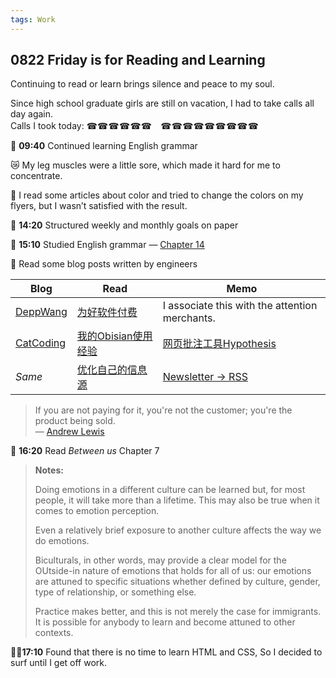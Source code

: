 ```yaml
---
tags: Work
---
```


## 0822 Friday is for Reading and Learning 

Continuing to read or learn brings silence and peace to my soul.

Since high school graduate girls are still on vacation, I had to take calls all day again.  
Calls I took today: ☎☎☎☎☎☎　☎☎☎☎☎☎☎☎☎

📗 **09:40** Continued learning English grammar

😿 My leg muscles were a little sore, which made it hard for me to concentrate.

💭 I read some articles about color and tried to change the colors on my flyers, but I wasn’t satisfied with the result.

📝 **14:20** Structured weekly and monthly goals on paper

📗 **15:10** Studied English grammar — [Chapter 14](https://llwslc.github.io/grammar-club/content/Chapter14.html)

🪽 Read some blog posts written by engineers

|Blog|Read|Memo|
|---|---|---|
|[DeppWang](https://depp.wang/)|[为好软件付费](https://depp.wang/2024/software-payment/)|I associate this with the attention merchants.|
|[CatCoding](https://catcoding.me/archives/)|[我的Obisian使用经验](https://catcoding.me/p/obsidian-for-programmer/)|[网页批注工具Hypothesis](https://web.hypothes.is/)|
|*Same*|[优化自己的信息源](https://catcoding.me/p/get-better-info/)|[Newsletter → RSS](https://kill-the-newsletter.com/)|

>If you are not paying for it, you're not the customer; you're the product being sold.  
>— [Andrew Lewis](https://x.com/andlewis/status/24380177712)

📖 **16:20** Read *Between us* Chapter 7

>**Notes:**
>
>Doing emotions in a different culture can be learned but, for most people, it will take more than a lifetime. This may also be true when it comes to emotion perception.
>
>Even a relatively brief exposure to another culture affects the way we do emotions.
>
>Biculturals, in other words, may provide a clear model for the OUtside-in nature of emotions that holds for all of us:
>our emotions are attuned to specific situations whether defined by culture, gender, type of relationship, or something else.
>
>Practice makes better, and this is not merely the case for immigrants.
>It is possible for anybody to learn and become attuned to other contexts.

🏄‍♀️**17:10** Found that there is no time to learn HTML and CSS, So I decided to surf until I get off work.
